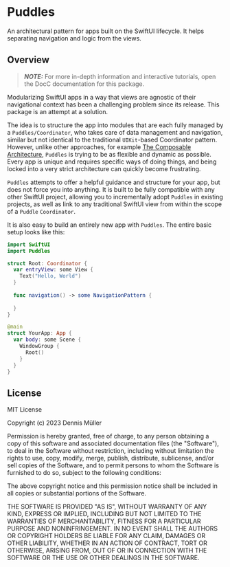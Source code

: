 # Puddles

An architectural pattern for apps built on the SwiftUI lifecycle. It helps separating navigation and logic from the views.

## Overview

> **_NOTE:_** For more in-depth information and interactive tutorials, open the DocC documentation for this package. 

Modularizing SwiftUI apps in a way that views are agnostic of their navigational context has been a challenging problem since its release. This package is an attempt at a solution.

The idea is to structure the app into modules that are each fully managed by a ``Puddles/Coordinator``, who takes care of data management and navigation, similar but not identical to the traditional `UIKit`-based Coordinator pattern. However, unlike other approaches, for example [The Composable Architecture](https://github.com/pointfreeco/swift-composable-architecture), `Puddles` is trying to be as flexible and dynamic as possible. Every app is unique and requires specific ways of doing things, and being locked into a very strict architecture can quickly become frustrating. 

`Puddles` attempts to offer a helpful guidance and structure for your app, but does not force you into anything. It is built to be fully compatible with any other SwiftUI project, allowing you to incrementally adopt `Puddles` in existing projects, as well as link to any traditional SwiftUI view from within the scope of a `Puddle` `Coordinator`.

It is also easy to build an entirely new app with `Puddles`. The entire basic setup looks like this:

```swift
import SwiftUI
import Puddles

struct Root: Coordinator {
  var entryView: some View {
    Text("Hello, World")
  }
  
  func navigation() -> some NavigationPattern {
    
  }
}

@main
struct YourApp: App {
  var body: some Scene {
    WindowGroup {
      Root()
    }
  }
}
```

## License

MIT License

Copyright (c) 2023 Dennis Müller

Permission is hereby granted, free of charge, to any person obtaining a copy
of this software and associated documentation files (the "Software"), to deal
in the Software without restriction, including without limitation the rights
to use, copy, modify, merge, publish, distribute, sublicense, and/or sell
copies of the Software, and to permit persons to whom the Software is
furnished to do so, subject to the following conditions:

The above copyright notice and this permission notice shall be included in all
copies or substantial portions of the Software.

THE SOFTWARE IS PROVIDED "AS IS", WITHOUT WARRANTY OF ANY KIND, EXPRESS OR
IMPLIED, INCLUDING BUT NOT LIMITED TO THE WARRANTIES OF MERCHANTABILITY,
FITNESS FOR A PARTICULAR PURPOSE AND NONINFRINGEMENT. IN NO EVENT SHALL THE
AUTHORS OR COPYRIGHT HOLDERS BE LIABLE FOR ANY CLAIM, DAMAGES OR OTHER
LIABILITY, WHETHER IN AN ACTION OF CONTRACT, TORT OR OTHERWISE, ARISING FROM,
OUT OF OR IN CONNECTION WITH THE SOFTWARE OR THE USE OR OTHER DEALINGS IN THE
SOFTWARE.
